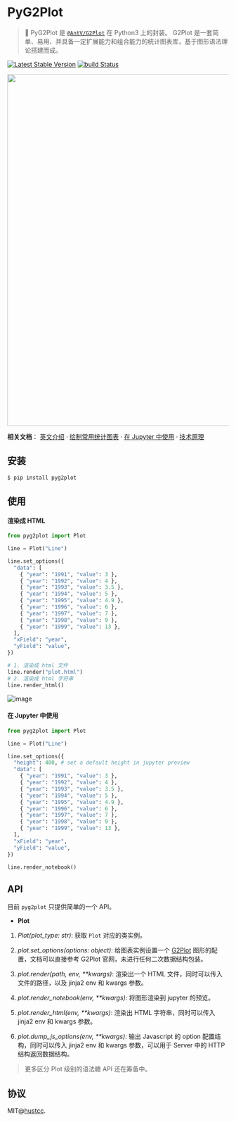 # PyG2Plot

> 🎨 PyG2Plot 是 [`@AntV/G2Plot`](https://github.com/antvis/G2Plot) 在 Python3 上的封装。 G2Plot 是一套简单、易用、并具备一定扩展能力和组合能力的统计图表库，基于图形语法理论搭建而成。

[![Latest Stable Version](https://img.shields.io/pypi/v/pyg2plot.svg)](https://pypi.python.org/pypi/pyg2plot)
[![build Status](https://github.com/hustcc/pyg2plot/workflows/build/badge.svg?branch=main)](https://github.com/hustcc/pyg2plot/actions?query=workflow%3Abuild)

<div align="center">
  <img src="https://gw.alipayobjects.com/mdn/rms_d314dd/afts/img/A*sXqrRrEwFRQAAAAAAAAAAABkARQnAQ" width="800">
</div>

**相关文档**： [英文介绍](./README_EN.md)  ·  [绘制常用统计图表](./docs/plot.md)  ·  [在 Jupyter 中使用](./docs/jupyter.md)  ·  [技术原理](./docs/how.md)

## 安装

```bash
$ pip install pyg2plot
```


## 使用

#### **渲染成 HTML**

```py
from pyg2plot import Plot

line = Plot("Line")

line.set_options({
  "data": [
    { "year": "1991", "value": 3 },
    { "year": "1992", "value": 4 },
    { "year": "1993", "value": 3.5 },
    { "year": "1994", "value": 5 },
    { "year": "1995", "value": 4.9 },
    { "year": "1996", "value": 6 },
    { "year": "1997", "value": 7 },
    { "year": "1998", "value": 9 },
    { "year": "1999", "value": 13 },
  ],
  "xField": "year",
  "yField": "value",
})

# 1. 渲染成 html 文件
line.render("plot.html")
# 2. 渲染成 html 字符串
line.render_html()
```

![image](https://user-images.githubusercontent.com/7856674/104466432-31be5000-55f0-11eb-8333-68279d50861e.png)

#### **在 Jupyter 中使用**

```py
from pyg2plot import Plot

line = Plot("Line")

line.set_options({
  "height": 400, # set a default height in jupyter preview
  "data": [
    { "year": "1991", "value": 3 },
    { "year": "1992", "value": 4 },
    { "year": "1993", "value": 3.5 },
    { "year": "1994", "value": 5 },
    { "year": "1995", "value": 4.9 },
    { "year": "1996", "value": 6 },
    { "year": "1997", "value": 7 },
    { "year": "1998", "value": 9 },
    { "year": "1999", "value": 13 },
  ],
  "xField": "year",
  "yField": "value",
})

line.render_notebook()
```


## API

目前 `pyg2plot` 只提供简单的一个 API。

 - **Plot**

1. *Plot(plot_type: str)*: 获取 `Plot` 对应的类实例。

2. *plot.set_options(options: object)*: 给图表实例设置一个 [G2Plot](https://g2plot.antv.vision/) 图形的配置，文档可以直接参考 G2Plot 官网，未进行任何二次数据结构包装。

3. *plot.render(path, env, **kwargs)*: 渲染出一个 HTML 文件，同时可以传入文件的路径，以及 jinja2 env 和 kwargs 参数。

4. *plot.render_notebook(env, **kwargs)*: 将图形渲染到 jupyter 的预览。

5. *plot.render_html(env, **kwargs)*: 渲染出 HTML 字符串，同时可以传入 jinja2 env 和 kwargs 参数。

6. *plot.dump_js_options(env, **kwargs)*: 输出 Javascript 的 option 配置结构，同时可以传入 jinja2 env 和 kwargs 参数，可以用于 Server 中的 HTTP 结构返回数据结构。

> 更多区分 Plot 级别的语法糖 API 还在筹备中。


## 协议

MIT@[hustcc](https://github.com/hustcc).